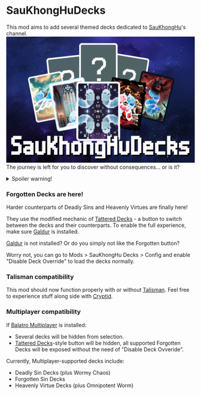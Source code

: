 # SauKhongHuDecks
This mod aims to add several themed decks dedicated to [SauKhongHu](https://youtube.com/@saukhonghu-16hp)'s channel.
![SauKhongHuDecks](https://raw.githubusercontent.com/HuyTheKiller/SauKhongHuDecks/refs/heads/main/assets/Infographic.png)
The journey is left for you to discover without consequences... or is it?
<details>
    <summary>Spoiler warning!</summary>

### Here is the list of decks for those who don't bother to self-spoiler:
    
| Divine Entity Decks  | Effect                                                                                                                                  |
|----------------------|-----------------------------------------------------------------------------------------------------------------------------------------|
| SauKhongHu Deck      | +1 hand size; Mime, Baron; beat Ante 16 to win                                                                                          |
| SauKhongNgoan Deck   | -1 discard, +1 hand; Eternal Oops! All 6s, Negative Eternal Obelisk                                                                     |
| Tsaunami Deck        | Apply Splash, retrigger all cards once for each additional Splash, allow Splash duplicates to appear                                    |
| Absolute Cinema Deck | +2 Joker slots, +8 hand size; Eternal Mime, Eternal Baron, Invisible; Overstock Plus; apply Plasma and Abandoned; beat Ante 32 to win   |
| Plot Hole Deck       | -3 hands, +1 discard, 2 Negative Eternal Oops! All 6s, Magic Trick, Ante -11, Glassify all cards before scoring, apply Erractic         |
| Sauphanim Deck       | Perishable Marble Joker; Tarot Merchant; empty deck; $1 per Enhanced card scored before removing enhancement; apply Plasma; no interest |
| Weeormhole Deck      | Wee Joker; played cards lose a rank when scored, destroy played 2s after scoring                                                        |

| Deadly Sin Decks   | Effect                                                                                                                                                            |
|--------------------|-------------------------------------------------------------------------------------------------------------------------------------------------------------------|
| Lusty Worm Deck    | If played hand contains a King and a Queen, create a Jack of the same parent suit and put it to hand [one hidden mechanic - find it out yourself]                 |
| Greedy Worm Deck   | When Blind is selected, all seals/enhancements become Gold Seal/Card, all Jokers become Rental, strip all Editions for $8 each; gain 2 Investment Tags every Ante |
| Gluttony Worm Deck | Magic Trick; when Boss Blind is defeated, each playing card has 1 in 6 chance to be eaten                                                                         |
| Slothful Worm Deck | -3 Joker slots, -1 consumable slot, -1 hand, -2 discards; unknown chance to drop Ante; beat Ante 7 to win                                                         |
| Wrathful Worm Deck | When Blind is selected, gain +3 hands and lose all discards; unknown chance to destroy all scoring cards for X2 Chips and Mult                                    |
| Envious Worm Deck  | Joker rarity is proportional to chance of being destroyed at end of round (excluding Common) [Cryptid rarity compatible - excluding Cursed]                       |
| Prideful Worm Deck | Aces and Kings in starting deck; destroy all other scoring ranks; when Blind is selected, destroy all Common and Uncommon Jokers                                  |

| Heavenly Virtue Decks | Effect                                                                                    |
|-----------------------|-------------------------------------------------------------------------------------------|
| Virgin Worm Deck      | Card Sharp; debuff all hand types except first hand of round until end of Ante            |
| Humble Worm Deck      | X0.5 Chips and Mult if played hand is a Straight or higher, otherwise X1.5 Chips and Mult |
| Diligent Worm Deck    | X3 Mult on final hand of round, otherwise X0.5 Mult                                       |
| Abstemious Worm Deck  | -1 Joker slot, -1 consumable slot; remove 2 random suits from starting deck               |
| Kind Worm Deck        | X2 deck size; after Play or Discard, always draw 5 cards                                  |
| Generous Worm Deck    | Credit Card; X3/X5 Mult when at least -$15/-$20 in debt                                   |
| Patient Worm Deck     | 1 in (3*Number of Jokers) chance for X3 Chips and Mult                                    |

v1.5.0 introduces the final boss of Deadly Sin Decks: Wormy Chaos.
This deck applies the alternative effect of a random Deadly Sin Deck every round.
After leaving the shop, a sound effect will play, indicating the change. Click on your deck to view the current chosen effect.
| Deadly Sin Decks   | Alternative effect                                                                                                                                                    |
|--------------------|-----------------------------------------------------------------------------------------------------------------------------------------------------------------------|
| Lusty Worm Deck    | If played hand contains a King and a Queen, create a Jack of the same parent suit and put it to hand [one hidden mechanic - find it out yourself]                     |
| Greedy Worm Deck   | When Blind is selected, all seals/enhancements become Gold Seal/Card, all Jokers become Rental, strip all Editions for $8 each; gain 1 Investment Tag at end of round |
| Gluttony Worm Deck | When Blind is defeated, each playing card has 1 in 6 chance to be eaten                                                                                               |
| Slothful Worm Deck | Unknown chance to drop Ante                                                                                                                                           |
| Wrathful Worm Deck | When Blind is selected, gain +3 hands and lose all discards; unknown chance to destroy all scoring cards for X2 Chips and Mult                                        |
| Envious Worm Deck  | Joker rarity is proportional to chance of being destroyed at end of round (excluding Common) [Cryptid rarity compatible - excluding Cursed]                           |
| Prideful Worm Deck | Destroy scoring non-Aces-or-Kings; apply debuff to a random non-debuffed Common or Uncommon Joker after every hand played                                             |

v1.5.1 introduces the final reward of Heavenly Virtue Decks: Omnipotent Worm.
This deck applies the alternative effect of a random Heavenly Virtue Deck every shop reroll.
After rerolling the shop, a sound effect will play, indicating the change. Click on your deck to view the current chosen effect.
| Heavenly Virtue Decks | Alternative Effect                                                                                                                                      |
|-----------------------|---------------------------------------------------------------------------------------------------------------------------------------------------------|
| Virgin Worm Deck      | Debuff all hand types except first hand of round until end of round; X2 Mult on repeating first hand of round                                           |
| Humble Worm Deck      | X0.5 Chips and Mult if played hand is a Straight or higher, otherwise X1.5 Chips and Mult                                                               |
| Diligent Worm Deck    | X3 Mult on final hand of round, otherwise X0.5 Mult                                                                                                     |
| Abstemious Worm Deck  | If played hand contains more than 3 cards, debuff the 4th card onwards until end of round; gain X0.25 Mult per debuffed card this way in your full deck |
| Kind Worm Deck        | After Play or Discard, always draw 5 cards                                                                                                              |
| Generous Worm Deck    | X3/X5 Mult when having $5/$0 or less                                                                                                                    |
| Patient Worm Deck     | 1 in (2*Number of Jokers) chance for X3 Chips and Mult                                                                                                  |

v1.6.0 introduces the final quirk of Divine Entity Decks: Hallucinating Worm.
This deck chooses one of the following effects at random at the start of the run.
| Unique Name             | Effect                                                           |
|-------------------------|------------------------------------------------------------------|
| Joker Disruption        | One random joker is replaced at end of Ante                      |
| Playing Card Disruption | Playing cards get a random rank/suit, Chips and Mult when scored |

v1.6.0 also introduces Forgotten Decks - the harder counterparts of original decks.
There currently exist 2 sets:
| Forgotten Sin Decks | Effect                                                                                                                                                                               |
|---------------------|--------------------------------------------------------------------------------------------------------------------------------------------------------------------------------------|
| Lusty Worm Deck?    | If played hand contains n face cards, create n-1 random numbered cards [still one hidden mechanic - find it out yourself]                                                            |
| Greedy Worm Deck?   | Start with $100; certain actions cost $1; Jokers give money based on rarity (lower = more money); lose 25% of money at end of Ante                                                   |
| Gluttony Worm Deck? | Destroy all scoring cards; add a number of random cards equal to 25% of destroyed cards this round to deck at end of round                                                           |
| Slothful Worm Deck? | Apply Slothful Worm Deck; unknown win Ante                                                                                                                                           |
| Wrathful Worm Deck? | Apply Wrathful Worm Deck; when Blind is selected, 1 in 2 chance to flip and shuffle all Jokers                                                                                       |
| Envious Worm Deck?  | Apply Envious Worm Deck; playing cards with enhancement, edition, and/or seal also have chance of being destroyed at end of round                                                    |
| Prideful Worm Deck? | Destroy all scoring non-Aces-or-Kings; when Blind is selected, Common and Uncommon Jokers become negative rental; remove rental if a Rare joker or above is owned; only 1 Joker slot |

| Forgotten Virtue Decks | Effect                                                                                                                             |
|------------------------|------------------------------------------------------------------------------------------------------------------------------------|
| Virgin Worm Deck?      | If scoring hand contains a King and a Jack, instantly lose the run                                                                 |
| Humble Worm Deck?      | Mult cannot exceed 30\*Ante, Chips cannot exceed 75\*Ante                                                                          |
| Diligent Worm Deck?    | +1 Joker slot; debuff first joker; if score is over 200% requirement, instantly lose the run                                       |
| Abstemious Worm Deck?  | Combine hands and discards; total hand used every round is capped at 7                                                             |
| Kind Worm Deck?        | Retrigger a random joker 2 times before debuffing it; if all Jokers are debuffed, instantly lose the run                           |
| Generous Worm Deck?    | Go up to -$100 in debt; start with -$80; if money exceeds 0, instantly lose the run                                                |
| Patient Worm Deck?     | X4 base Blind size, reduce by half every 30 seconds, reset at end of Ante; if base Blind size reaches X0.5, instantly lose the run |
</details>

### Forgotten Decks are here!
Harder counterparts of Deadly Sins and Heavenly Virtues are finally here!

They use the modified mechanic of [Tattered Decks](https://github.com/survovoaneend/Tattered-Decks) - a button to switch between the decks and their counterparts.
To enable the full experience, make sure [Galdur](https://github.com/Eremel/Galdur) is installed.

[Galdur](https://github.com/Eremel/Galdur) is not installed? Or do you simply not like the Forgotten button?

Worry not, you can go to Mods > SauKhongHu Decks > Config and enable "Disable Deck Override" to load the decks normally.

### Talisman compatibility
This mod should now function properly with or without [Talisman](https://github.com/SpectralPack/Talisman). Feel free to experience stuff along side with [Cryptid](https://github.com/SpectralPack/Cryptid).

### Multiplayer compatibility
If [Balatro Multiplayer](https://github.com/Balatro-Multiplayer/BalatroMultiplayer) is installed:
* Several decks will be hidden from selection.
* [Tattered Decks](https://github.com/survovoaneend/Tattered-Decks)-style button will be hidden, all supported Forgotten Decks will be exposed without the need of "Disable Deck Ovveride".

Currently, Multiplayer-supported decks include:
* Deadly Sin Decks (plus Wormy Chaos)
* Forgotten Sin Decks
* Heavenly Virtue Decks (plus Omnipotent Worm)